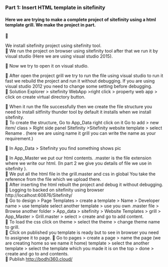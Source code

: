 <h3>Part 1: Insert HTML template in sitefinity</h3>
<h4>Here we are trying to make a complete project of sitefinity using a html template grill. We make the project in part.</h4>
	<p>We install sitefinity project using sitefinity tool.</br>
	We run the project on browser using sitefinity tool after that we run it by visual studio (Here we are using visual studio 2015).
 

	Now we try to open it on visual studio.</br>
 
	After open the project grill we try to run the file using visual studio to run it fast we rebuild the project and run it without debugging. If you are using visual studio 2012 you need to change some setting before debugging.</br>
	Solution Explorer > sitefinity WebApp >right click > property web app > click on create virtual directory button.</br>
 
	When it run the file successfully then we create the file structure you need to install sitfinity thunder tool by default it installs when we install sitefinity.</br>
	To create the structure, Go to App_Data right click on it Go to add > new item/ class > Right side panel Sitefinity >Sitefinity website template > select 
Rename . (here we are using name it grill you can write the name as your requirement.)</br>
 
	In App_Data > Sitefinity you find something shows pic</br>
 
	In App_Master we put our html contents. 
.master is the file extension where we write our html.
(In part 2 we give you details of file we use in sitefinity ).</br>
	We put all the html file in the grill.master and css in global
You take the reference from the file which we upload there.</br>
	After inserting the html rebuilt the project and debug it without debugging.</br>
	Logging to backed on sitefinity using browser http://localhost:60876/Sitefinity/</br>
	Go to design > Page Templates > create a template > Name  > Developer name > use template  select another template > use you own .master file >
Browse another folder > App_data > sitefinity > Website Templates > grill  > App_Master > Grill.master > select > create and go to add content.</br>
	To load the css click on theme > select the theme > change theme name to grill.</br>
	Click on published you template is ready but to see in browser you need to assignee it to page.
	Go to pages > create a page > name the page (we are creating home so we name it home)  template > select the another template > select the template which you made it is on the top > done  > create and go to and contents.</br>
	Publish 
http://bodhi360.cloud/</br>

 </p>

